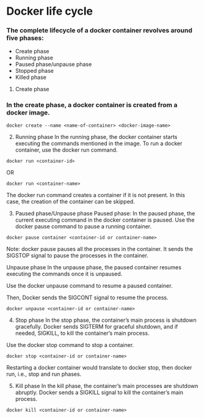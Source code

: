 # Docker life cycle

### The complete lifecycle of a docker container revolves around five phases:

* Create phase
* Running phase
* Paused phase/unpause phase
* Stopped phase
* Killed phase

1. Create phase
### In the create phase, a docker container is created from a docker image.

```
docker create --name <name-of-container> <docker-image-name>
```
2. Running phase
In the running phase, the docker container starts executing the commands mentioned in the image. To run a docker container, use the docker run command.
```
docker run <container-id>
```

OR
```
docker run <container-name>
```

The docker run command creates a container if it is not present. In this case, the creation of the container can be skipped.

3. Paused phase/Unpause phase
Paused phase:
In the paused phase, the current executing command in the docker container is paused. Use the docker pause command to pause a running container.
```
docker pause container <container-id or container-name>
```

Note: docker pause pauses all the processes in the container. It sends the SIGSTOP signal to pause the processes in the container.

Unpause phase
In the unpause phase, the paused container resumes executing the commands once it is unpaused.

Use the docker unpause command to resume a paused container.

Then, Docker sends the SIGCONT signal to resume the process.
```
docker unpause <container-id or container-name>
```

4. Stop phase
In the stop phase, the container’s main process is shutdown gracefully. Docker sends SIGTERM for graceful shutdown, and if needed, SIGKILL, to kill the container’s main process.

Use the docker stop command to stop a container.
```
docker stop <container-id or container-name>
```

Restarting a docker container would translate to docker stop, then docker run, i.e., stop and run phases.

5. Kill phase
In the kill phase, the container’s main processes are shutdown abruptly. Docker sends a SIGKILL signal to kill the container’s main process.
```
docker kill <container-id or container-name>
```
